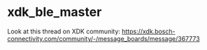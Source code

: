 # xdk_ble_master

Look at this thread on XDK community: https://xdk.bosch-connectivity.com/community/-/message_boards/message/367773
